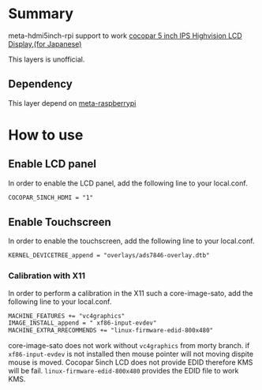 # Summary

meta-hdmi5inch-rpi support to work [cocopar 5 inch IPS Highvision LCD Display](http://www.amazon.com/cocopar-Raspberry-Resistive-Screen-Display/dp/B01B7Q0DK2),[(for Japanese)](http://www.amazon.co.jp/%E3%82%A4%E3%83%B3%E3%83%81IPS%E3%83%8F%E3%82%A4%E3%83%93%E3%82%B8%E3%83%A7%E3%83%B3LCD-%E3%83%87%E3%82%A3%E3%82%B9%E3%83%97%E3%83%AC%E3%82%A4-%E3%82%BF%E3%83%83%E3%83%81%E3%83%91%E3%83%8D%E3%83%AB-%E3%83%A9%E3%82%BA%E3%83%99%E3%83%AA%E3%83%BC%E3%83%91%E3%82%A4-%E3%81%AB%E9%81%A9%E5%BF%9C%E3%81%99%E3%82%8B-%E3%82%BF%E3%83%83%E3%83%81%E3%83%87%E3%82%A3%E3%82%B9%E3%83%97%E3%83%AC%E3%82%A4-%E3%82%BF%E3%83%83%E3%83%81%E3%83%91%E3%83%8D%E3%83%AB-%E3%82%BF%E3%83%83%E3%83%81%E3%83%9A%E3%83%B3-Raspberry/dp/B00WGVL4R4)

This layers is unofficial.

## Dependency

This layer depend on [meta-raspberrypi](git://git.yoctoproject.org/meta-raspberrypi)

# How to use

## Enable LCD panel

In order to enable the LCD panel, add the following line to your local.conf.

```txt
COCOPAR_5INCH_HDMI = "1"
```

## Enable Touchscreen

In order to enable the touchscreen, add the following line to your local.conf.

```txt
KERNEL_DEVICETREE_append = "overlays/ads7846-overlay.dtb"
```

### Calibration with X11

In order to perform a calibration in the X11 such a core-image-sato, add the following line to your local.conf.

```txt
MACHINE_FEATURES += "vc4graphics"
IMAGE_INSTALL_append = " xf86-input-evdev"
MACHINE_EXTRA_RRECOMMENDS += "linux-firmware-edid-800x480"
```

core-image-sato does not work without `vc4graphics` from morty branch.
if `xf86-input-evdev` is not installed then mouse pointer will not moving dispite mouse is moved.
Cocopar 5inch LCD does not provide EDID therefore KMS will be fail.
`linux-firmware-edid-800x480` provides the EDID file to work KMS.

